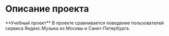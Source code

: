 <h1>Описание проекта</h1>
**Учебный проект**
В проекте сравнивается поведение пользователей сервиса Яндекс.Музыка из Москвы и Санкт-Петербурга.

